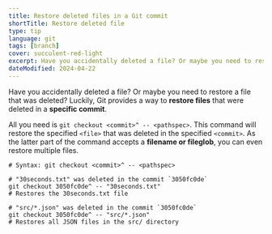 ```yaml
---
title: Restore deleted files in a Git commit
shortTitle: Restore deleted file
type: tip
language: git
tags: [branch]
cover: succulent-red-light
excerpt: Have you accidentally deleted a file? Or maybe you need to restore a file that was deleted? Here's how Git can help you.
dateModified: 2024-04-22
---
```


Have you accidentally deleted a file? Or maybe you need to restore a file that was deleted? Luckily, Git provides a way to **restore files** that were deleted in a **specific commit**.

All you need is `git checkout <commit>^ -- <pathspec>`. This command will restore the specified `<file>` that was deleted in the specified `<commit>`. As the latter part of the command accepts a **filename or fileglob**, you can even restore multiple files.


```shell
# Syntax: git checkout <commit>^ -- <pathspec>

# "30seconds.txt" was deleted in the commit `3050fc0de`
git checkout 3050fc0de^ -- "30seconds.txt"
# Restores the 30seconds.txt file

# "src/*.json" was deleted in the commit `3050fc0de`
git checkout 3050fc0de^ -- "src/*.json"
# Restores all JSON files in the src/ directory
```
